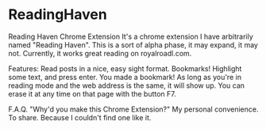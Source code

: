 ﻿# ReadingHaven
Reading Haven Chrome Extension
It's a chrome extension I have arbitrarily named "Reading Haven".
This is a sort of alpha phase, it may expand, it may not. Currently, it works great reading on royalroadl.com.

Features:
Read posts in a nice, easy sight format.
Bookmarks! Highlight some text, and press enter. You made a bookmark! As long as you're in reading mode and the web address is the same, it will show up. You can erase it at any time on that page with the button F7.

F.A.Q.
"Why'd you make this Chrome Extension?"
My personal convenience. To share. Because I couldn't find one like it.
